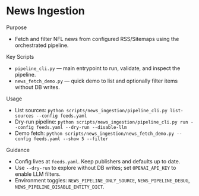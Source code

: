 # News Ingestion

Purpose
- Fetch and filter NFL news from configured RSS/Sitemaps using the orchestrated pipeline.

Key Scripts
- `pipeline_cli.py` — main entrypoint to run, validate, and inspect the pipeline.
- `news_fetch_demo.py` — quick demo to list and optionally filter items without DB writes.

Usage
- List sources: `python scripts/news_ingestion/pipeline_cli.py list-sources --config feeds.yaml`
- Dry-run pipeline: `python scripts/news_ingestion/pipeline_cli.py run --config feeds.yaml --dry-run --disable-llm`
- Demo fetch: `python scripts/news_ingestion/news_fetch_demo.py --config feeds.yaml --show 5 --filter`

Guidance
- Config lives at `feeds.yaml`. Keep publishers and defaults up to date.
- Use `--dry-run` to explore without DB writes; set `OPENAI_API_KEY` to enable LLM filters.
- Environment toggles: `NEWS_PIPELINE_ONLY_SOURCE`, `NEWS_PIPELINE_DEBUG`, `NEWS_PIPELINE_DISABLE_ENTITY_DICT`.
